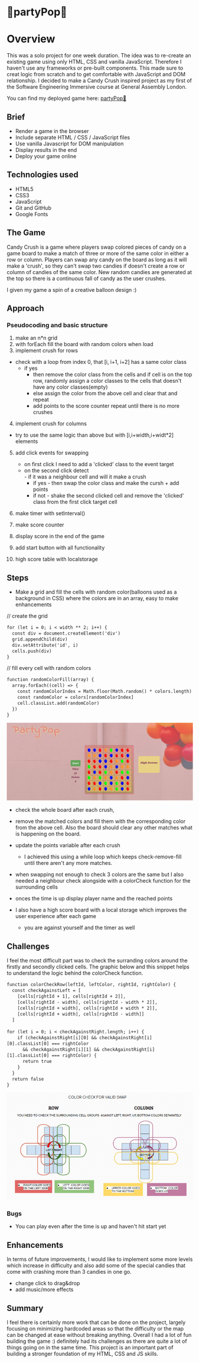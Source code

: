 # 🎈partyPop🎈

# Overview


This was a solo project for one week duration. The idea was to re-create an existing game using only HTML, CSS and vanilla JavaScript. Therefore I haven't use any frameworks or pre-built components. This made sure to creat logic from scratch and to get comfortable with JavaScript and DOM relationship.
I decided to make a Candy Crush inspired project as my first of the Software Engineering Immersive course at General Assembly London. 

You can find my deployed game here: [partyPop🎈](https://csillabarna.github.io/project-1/)


## Brief

- Render a game in the browser
- Include separate HTML / CSS / JavaScript files
- Use vanilla Javascript for DOM manipulation
- Display results in the end
- Deploy your game online


## Technologies used
- HTML5
- CSS3
- JavaScript 
- Git and GitHub
- Google Fonts

## The Game
Candy Crush is a game where players swap colored pieces of candy on a game board to make a match of three or more of the same color in either a row or column. Players can swap any candy on the board as long as it will make a 'crush', so they can't swap two candies if doesn't create a row or column of candies of the same color. New random candies are generated at the top so there is a continuous fall of candy as the user crushes.

I given my game a spin of a creative balloon design :)

## Approach

### Pseudocoding and basic structure

1. make an n*n grid 
2. with forEach fill the board with random colors when load
3. implement crush for rows
- check with a loop from index 0, that [i, i+1, i+2] has a same color class
    - if yes 
      - then remove the color class from the cells and if cell is on the top row, randomly assign a color classes to the cells that doesn't have any color classes(empty)
      - else assign the color from the above cell and clear that and repeat
      - add points to the score counter
repeat until there is no more crushes 
4. implement crush for columns 
  -  try to use the same logic than above but with [i,i+width,i+widt*2] elements
5. add click events for swapping
     - on first click I need to add a 'clicked' class to the event target
    -  on the second click detect     
            -  if it was a neighbour cell and will it make a crush
          - if yes - then swap the color class and make the cursh + add points
        - if not - shake the second clicked cell
          and  remove the 'clicked' class from the first click target cell

6. make timer with setInterval()
7. make score counter
8. display score in the end of the game
9. add start button with all functionality
10. high score table with localstorage

## Steps

- Make a grid and fill the cells with random color(balloons used as a background in CSS)
where the colors are in an array, easy to make enhancements

// create the grid
```
for (let i = 0; i < width ** 2; i++) {
  const div = document.createElement('div')
  grid.appendChild(div)
  div.setAttribute('id', i)
  cells.push(div)
}
```
// fill every cell with random colors
```
function randomColorFill(array) {
  array.forEach((cell) => {
    const randomColorIndex = Math.floor(Math.random() * colors.length)
    const randomColor = colors[randomColorIndex]
    cell.classList.add(randomColor)
  })
}
```

![start grid with random balloons](./assets/screenshots/first.jpg)

- check the whole board after each crush,
- remove the matched colors and fill them with the corresponding color from the above cell. Also the board should clear any other matches what is happening on the board.
- update the points variable after each crush
  - I achieved this using a while loop which keeps check-remove-fill until there aren't any more matches.


- when swapping not enough to check 3 colors are the same but I also needed a neighbour check alongside with a colorCheck function for the surrounding cells

- onces the time is up display player name and the reached points
- I also have a high score board with a local storage which improves the user experience after each game
  - you are against yourself and the timer as well

## Challenges 

I feel the most difficult part was to check the surranding colors around the firstly and secondly clicked cells.
The graphic below and this snippet helps to understand the logic behind the colorCheck function. 

```
function colorCheckRow(leftId, leftColor, rightId, rightColor) {
  const checkAgainstLeft = [
    [cells[rightId + 1], cells[rightId + 2]],
    [cells[rightId - width], cells[rightId - width * 2]],
    [cells[rightId + width], cells[rightId + width * 2]],
    [cells[rightId + width], cells[rightId - width]]
  ]
  
for (let i = 0; i < checkAgainstRight.length; i++) {
    if (checkAgainstRight[i][0] && checkAgainstRight[i][0].classList[0] === rightColor
      && checkAgainstRight[i][1] && checkAgainstRight[i][1].classList[0] === rightColor) {
      return true
    }
  }
  return false
}
```

![start grid with random balloons](./assets/screenshots/second.jpg)

### Bugs

- You can play even after the time is up and haven't hit start yet


## Enhancements 

In terms of future improvements, I would like to implement some more levels which increase in difficulty and also add some of the special candies that come with crashing more than 3 candies in one go.
- change click to drag&drop
- add music/more effects

## Summary
I feel there is certainly more work that can be done on the project, largely focusing on minimizing hardcoded areas so that the difficulty or the map can be changed at ease without breaking anything.
Overall I had a lot of fun building the game :) definitely  had its challenges as there are quite a lot of things going on in the same time. This project is an important part of building a stronger foundation of my HTML, CSS and JS skills.



